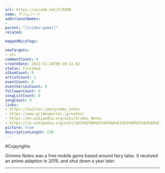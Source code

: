```yaml
---
url: https://vocadb.net/T/9280
name: グリムノーツ
additionalNames: 
- 
parent: "[[video-game]]"
related:

mappedNicoTags:

newTargets:
- all
commentCount: 0
createDate: 2022-11-28T09:10:13.82
status: Finished
albumCount: 0
artistCount: 1
eventCount: 0
eventSeriesCount: 0
followerCount: 0
songListCount: 0
songCount: 9
links: 
- https://twitter.com/grimms_notes
- https://www.grimmsportal.jp/notes/
- https://en.wikipedia.org/wiki/Grimms_Notes
- https://ja.wikipedia.org/wiki/%E3%82%B0%E3%83%AA%E3%83%A0%E3%83%8E%E3%83%BC%E3%83%84
picture: true
descriptionLength: 130
---
```


#Copyrights

*Grimms Notes* was a free mobile game based around fairy tales. It received an anime adaption in 2019, and shut down a year later.

---

